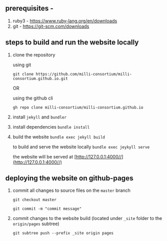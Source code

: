 ## prerequisites -

1. ruby3 - https://www.ruby-lang.org/en/downloads
2. git - https://git-scm.com/downloads

## steps to build and run the website locally

1. clone the repository 

   using git

   ```git clone https://github.com/milli-consortium/milli-consortium.github.io.git```

   OR 
   
   using the github cli

   ```gh repo clone milli-consortium/milli-consortium.github.io```

2. install ```jekyll``` and ```bundler```

3. install dependencies ```bundle install```

4. build the website ```bundle exec jekyll build```
   
   to build and serve the website locally ```bundle exec jeykyll serve```
   
   the website will be served at [http://127.0.0.1:4000//](http://127.0.0.1:4000//)

## deploying the website on github-pages

1. commit all changes to source files on the ```master``` branch

   ```git checkout master```

   ```git commit -m "commit message"```

2. commit changes to the website build (located under ```_site``` folder to the ```origin/pages``` subtree)

   ```git subtree push --prefix _site origin pages ```